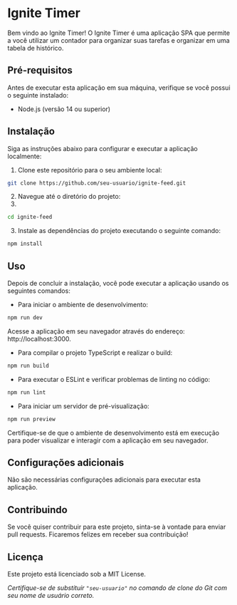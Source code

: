 # Ignite Timer

Bem vindo ao Ignite Timer! O Ignite Timer é uma aplicação SPA que permite a você utilizar um contador para organizar suas tarefas e organizar em uma tabela de histórico.

## Pré-requisitos

Antes de executar esta aplicação em sua máquina, verifique se você possui o seguinte instalado:

- Node.js (versão 14 ou superior)

## Instalação

Siga as instruções abaixo para configurar e executar a aplicação localmente:

1. Clone este repositório para o seu ambiente local:

```bash
git clone https://github.com/seu-usuario/ignite-feed.git
```

2. Navegue até o diretório do projeto:
3. 
```bash
cd ignite-feed
```

3. Instale as dependências do projeto executando o seguinte comando:

```bash
npm install
```

## Uso

Depois de concluir a instalação, você pode executar a aplicação usando os seguintes comandos:

- Para iniciar o ambiente de desenvolvimento:

```bash
npm run dev
```

Acesse a aplicação em seu navegador através do endereço: http://localhost:3000.

- Para compilar o projeto TypeScript e realizar o build:

```bash
npm run build
```

- Para executar o ESLint e verificar problemas de linting no código:

```bash
npm run lint
```

- Para iniciar um servidor de pré-visualização:

```bash
npm run preview
```

Certifique-se de que o ambiente de desenvolvimento está em execução para poder visualizar e interagir com a aplicação em seu navegador.

## Configurações adicionais
Não são necessárias configurações adicionais para executar esta aplicação.

## Contribuindo
Se você quiser contribuir para este projeto, sinta-se à vontade para enviar pull requests. Ficaremos felizes em receber sua contribuição!

## Licença
Este projeto está licenciado sob a MIT License.

*Certifique-se de substituir `"seu-usuario"` no comando de clone do Git com seu nome de usuário correto.*
